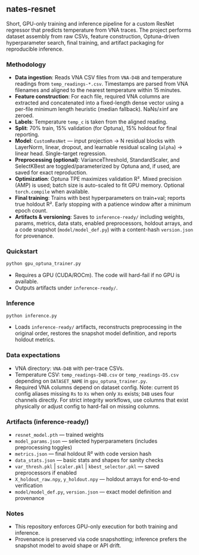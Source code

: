 ## nates-resnet

Short, GPU-only training and inference pipeline for a custom ResNet regressor that predicts temperature from VNA traces. The project performs dataset assembly from raw CSVs, feature construction, Optuna-driven hyperparameter search, final training, and artifact packaging for reproducible inference.

### Methodology
- **Data ingestion**: Reads VNA CSV files from `VNA-D4B` and temperature readings from `temp_readings-*.csv`. Timestamps are parsed from VNA filenames and aligned to the nearest temperature within 15 minutes.
- **Feature construction**: For each file, required VNA columns are extracted and concatenated into a fixed-length dense vector using a per-file minimum length heuristic (median fallback). NaNs/±inf are zeroed.
- **Labels**: Temperature `temp_c` is taken from the aligned reading.
- **Split**: 70% train, 15% validation (for Optuna), 15% holdout for final reporting.
- **Model**: `CustomResNet` — input projection → N residual blocks with LayerNorm, linear, dropout, and learnable residual scaling (`alpha`) → linear head. Single-target regression.
- **Preprocessing (optional)**: VarianceThreshold, StandardScaler, and SelectKBest are toggled/parameterized by Optuna and, if used, are saved for exact reproduction.
- **Optimization**: Optuna TPE maximizes validation R². Mixed precision (AMP) is used; batch size is auto-scaled to fit GPU memory. Optional `torch.compile` when available.
- **Final training**: Trains with best hyperparameters on train+val; reports true holdout R². Early stopping with a patience window after a minimum epoch count.
- **Artifacts & versioning**: Saves to `inference-ready/` including weights, params, metrics, data stats, enabled preprocessors, holdout arrays, and a code snapshot (`model/model_def.py`) with a content-hash `version.json` for provenance.

### Quickstart
```bash
python gpu_optuna_trainer.py
```
- Requires a GPU (CUDA/ROCm). The code will hard-fail if no GPU is available.
- Outputs artifacts under `inference-ready/`.

### Inference
```bash
python inference.py
```
- Loads `inference-ready/` artifacts, reconstructs preprocessing in the original order, restores the snapshot model definition, and reports holdout metrics.

### Data expectations
- VNA directory: `VNA-D4B` with per-trace CSVs.
- Temperature CSV: `temp_readings-D4B.csv` or `temp_readings-D5.csv` depending on `DATASET_NAME` in `gpu_optuna_trainer.py`.
- Required VNA columns depend on dataset config. Note: current `D5` config aliases missing `Rs` to `Xs` when only `Xs` exists; `D4B` uses four channels directly. For strict integrity workflows, use columns that exist physically or adjust config to hard-fail on missing columns.

### Artifacts (inference-ready/)
- `resnet_model.pth` — trained weights
- `model_params.json` — selected hyperparameters (includes preprocessing toggles)
- `metrics.json` — final holdout R² with code version hash
- `data_stats.json` — basic stats and shapes for sanity checks
- `var_thresh.pkl` | `scaler.pkl` | `kbest_selector.pkl` — saved preprocessors if enabled
- `X_holdout_raw.npy`, `y_holdout.npy` — holdout arrays for end-to-end verification
- `model/model_def.py`, `version.json` — exact model definition and provenance

### Notes
- This repository enforces GPU-only execution for both training and inference.
- Provenance is preserved via code snapshotting; inference prefers the snapshot model to avoid shape or API drift.


